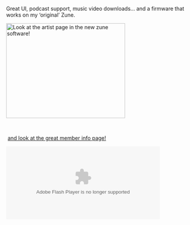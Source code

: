 Great UI, podcast support, music video downloads&#8230; and a firmware that works on my &#8216;original&#8217; Zune.

<a href="http://duncanmackenzie.net/images/7342d0ff-84f8-4883-b8c2-23366536793b.png" rel="lightbox[510]" title="Look at the artist page in the new zune software!"><img style="border-top-width: 0px; border-left-width: 0px; border-bottom-width: 0px; border-right-width: 0px" height="255" alt="Look at the artist page in the new zune software!" src="http://duncanmackenzie.net/images/b7f06d17-6fd9-4a6c-9fc1-d28d7a8ae578.png" width="320" border="0" /></a> 

&nbsp;

&nbsp;<a href="http://social.zune.net/member/Festive+Turkey" target="_blank">and look at the great member info page!</a>

<embed id="flashUserCard" name="flashUserCard" src="http://social.zune.net/xweb/lx/swf/zunecard.swf?ver=1192" width="414" height="196" type="application/x-shockwave-flash" flashvars="baseURL=http%3a%2f%2fsocial.zune.net%2fzcard%2fusercardservice.ashx%3fzunetag%3dFestive+Turkey%26src%3dlarge&MMplayerType=PlugIn" salign="tl" wmode="opaque" bgcolor="#FFF">
</embed>
